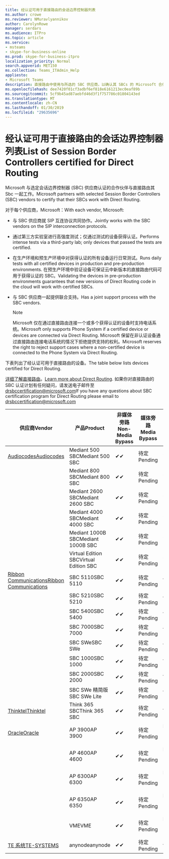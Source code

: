 ```yaml
---
title: 经认证可用于直接路由的会话边界控制器列表
ms.author: crowe
ms.reviewer: NMuravlyannikov
author: CarolynRowe
manager: serdars
ms.audience: ITPro
ms.topic: article
ms.service:
- msteams
- skype-for-business-online
ms.prod: skype-for-business-itpro
localization_priority: Normal
search.appverid: MET150
ms.collection: Teams_ITAdmin_Help
appliesto:
- Microsoft Teams
description: 直接路由中使用与所选的 SBC 供应商，以确认其 SBCs 的 Microsoft 合作伙伴。
ms.openlocfilehash: dee7420f01cf3adbf6ef818e6161213ec0eaf89b
ms.sourcegitcommit: 5cf9b45ad87aebfd46d3f1f757786c01804143ed
ms.translationtype: MT
ms.contentlocale: zh-CN
ms.lasthandoff: 01/30/2019
ms.locfileid: "29635696"
---
```

# <a name="list-of-session-border-controllers-certified-for-direct-routing"></a><span data-ttu-id="b5745-103">经认证可用于直接路由的会话边界控制器列表</span><span class="sxs-lookup"><span data-stu-id="b5745-103">List of Session Border Controllers certified for Direct Routing</span></span>

<span data-ttu-id="b5745-104">Microsoft 与选定会话边界控制器 (SBC) 供应商认证的合作伙伴与直接路由其 Sbc 一起工作。</span><span class="sxs-lookup"><span data-stu-id="b5745-104">Microsoft partners with selected Session Border Controllers (SBC) vendors to certify that their SBCs work with Direct Routing.</span></span> 

<span data-ttu-id="b5745-105">对于每个供应商，Microsoft：</span><span class="sxs-lookup"><span data-stu-id="b5745-105">With each vendor, Microsoft:</span></span> 

- <span data-ttu-id="b5745-106">与 SBC 供应商就 SIP 互连协议共同协作。</span><span class="sxs-lookup"><span data-stu-id="b5745-106">Jointly works with the SBC vendors on the SIP interconnection protocols.</span></span>
- <span data-ttu-id="b5745-107">通过第三方实验室进行高强度测试；仅通过测试的设备获得认证。</span><span class="sxs-lookup"><span data-stu-id="b5745-107">Performs intense tests via a third-party lab; only devices that passed the tests are certified.</span></span> 
- <span data-ttu-id="b5745-108">在生产环境和预生产环境中对获得认证的所有设备运行日常测试。</span><span class="sxs-lookup"><span data-stu-id="b5745-108">Runs daily tests with all certified devices in production and pre-production environments.</span></span> <span data-ttu-id="b5745-109">在预生产环境中验证设备可保证云中新版本的直接路由代码可用于获得认证的 SBC。</span><span class="sxs-lookup"><span data-stu-id="b5745-109">Validating the devices in pre-production environments guarantees that new versions of Direct Routing code in the cloud will work with certified SBCs.</span></span> 
- <span data-ttu-id="b5745-110">与 SBC 供应商一起提供联合支持。</span><span class="sxs-lookup"><span data-stu-id="b5745-110">Has a joint support process with the SBC vendors.</span></span>


  > [!NOTE]
  > <span data-ttu-id="b5745-111">Microsoft 仅在通过直接路由连接一个或多个获得认证的设备时支持电话系统。</span><span class="sxs-lookup"><span data-stu-id="b5745-111">Microsoft only supports Phone System if a certified device or devices are connected via Direct Routing.</span></span> <span data-ttu-id="b5745-112">Microsoft 保留在非认证设备通过直接路由连接电话系统的情况下拒绝提供支持的权利。</span><span class="sxs-lookup"><span data-stu-id="b5745-112">Microsoft reserves the right to reject support cases where a non-certified device is connected to the Phone System via Direct Routing.</span></span> 

<span data-ttu-id="b5745-113">下表列出了经认证可用于直接路由的设备。</span><span class="sxs-lookup"><span data-stu-id="b5745-113">The table below lists devices certified for Direct Routing.</span></span> 

<span data-ttu-id="b5745-114">[详细了解直接路由](https://aka.ms/dr)。</span><span class="sxs-lookup"><span data-stu-id="b5745-114">[Learn more about Direct Routing](https://aka.ms/dr).</span></span> <span data-ttu-id="b5745-115">如果你对直接路由的 SBC 认证计划有任何疑问，请发送电子邮件至 drsbccertification@microsoft.com</span><span class="sxs-lookup"><span data-stu-id="b5745-115">If you have any questions about SBC certification program for Direct Routing please email to drsbccertification@microsoft.com</span></span>


|                                                       <span data-ttu-id="b5745-116">供应商</span><span class="sxs-lookup"><span data-stu-id="b5745-116">Vendor</span></span>                                                        |       <span data-ttu-id="b5745-117">产品</span><span class="sxs-lookup"><span data-stu-id="b5745-117">Product</span></span>       | <span data-ttu-id="b5745-118">非媒体旁路</span><span class="sxs-lookup"><span data-stu-id="b5745-118">Non-Media Bypass</span></span> | <span data-ttu-id="b5745-119">媒体旁路</span><span class="sxs-lookup"><span data-stu-id="b5745-119">Media Bypass</span></span> | <span data-ttu-id="b5745-120">软件版本</span><span class="sxs-lookup"><span data-stu-id="b5745-120">Software Version</span></span> |
|---------------------------------------------------------------------------------------------------------------------|---------------------|------------------|--------------|------------------|
| [<span data-ttu-id="b5745-121">Audiocodes</span><span class="sxs-lookup"><span data-stu-id="b5745-121">Audiocodes</span></span>](https://www.audiocodes.com/solutions-products/products/products-for-microsoft-365/direct-routing-for-microsoft-teams) |   <span data-ttu-id="b5745-122">Mediant 500 SBC</span><span class="sxs-lookup"><span data-stu-id="b5745-122">Mediant 500 SBC</span></span>   |     <span data-ttu-id="b5745-123">&#10004;</span><span class="sxs-lookup"><span data-stu-id="b5745-123">&#10004;</span></span>     |   <span data-ttu-id="b5745-124">待定</span><span class="sxs-lookup"><span data-stu-id="b5745-124">Pending</span></span>    |  <span data-ttu-id="b5745-125">7.20A.200.055</span><span class="sxs-lookup"><span data-stu-id="b5745-125">7.20A.200.055</span></span>   |
|                                                                                                                     |   <span data-ttu-id="b5745-126">Mediant 800 SBC</span><span class="sxs-lookup"><span data-stu-id="b5745-126">Mediant 800 SBC</span></span>   |     <span data-ttu-id="b5745-127">&#10004;</span><span class="sxs-lookup"><span data-stu-id="b5745-127">&#10004;</span></span>     |   <span data-ttu-id="b5745-128">待定</span><span class="sxs-lookup"><span data-stu-id="b5745-128">Pending</span></span>    |  <span data-ttu-id="b5745-129">7.20A.200.055</span><span class="sxs-lookup"><span data-stu-id="b5745-129">7.20A.200.055</span></span>   |
|                                                                                                                     |  <span data-ttu-id="b5745-130">Mediant 2600 SBC</span><span class="sxs-lookup"><span data-stu-id="b5745-130">Mediant 2600 SBC</span></span>   |     <span data-ttu-id="b5745-131">&#10004;</span><span class="sxs-lookup"><span data-stu-id="b5745-131">&#10004;</span></span>     |   <span data-ttu-id="b5745-132">待定</span><span class="sxs-lookup"><span data-stu-id="b5745-132">Pending</span></span>    |  <span data-ttu-id="b5745-133">7.20A.200.055</span><span class="sxs-lookup"><span data-stu-id="b5745-133">7.20A.200.055</span></span>   |
|                                                                                                                     |  <span data-ttu-id="b5745-134">Mediant 4000 SBC</span><span class="sxs-lookup"><span data-stu-id="b5745-134">Mediant 4000 SBC</span></span>   |     <span data-ttu-id="b5745-135">&#10004;</span><span class="sxs-lookup"><span data-stu-id="b5745-135">&#10004;</span></span>     |   <span data-ttu-id="b5745-136">待定</span><span class="sxs-lookup"><span data-stu-id="b5745-136">Pending</span></span>    |  <span data-ttu-id="b5745-137">7.20A.200.055</span><span class="sxs-lookup"><span data-stu-id="b5745-137">7.20A.200.055</span></span>   |
|                                                                                                                     | <span data-ttu-id="b5745-138">Mediant 1000B SBC</span><span class="sxs-lookup"><span data-stu-id="b5745-138">Mediant 1000B  SBC</span></span>  |     <span data-ttu-id="b5745-139">&#10004;</span><span class="sxs-lookup"><span data-stu-id="b5745-139">&#10004;</span></span>     |   <span data-ttu-id="b5745-140">待定</span><span class="sxs-lookup"><span data-stu-id="b5745-140">Pending</span></span>    |  <span data-ttu-id="b5745-141">7.20A.200.055</span><span class="sxs-lookup"><span data-stu-id="b5745-141">7.20A.200.055</span></span>   |
|                                                                                                                     | <span data-ttu-id="b5745-142">Virtual Edition SBC</span><span class="sxs-lookup"><span data-stu-id="b5745-142">Virtual Edition SBC</span></span> |     <span data-ttu-id="b5745-143">&#10004;</span><span class="sxs-lookup"><span data-stu-id="b5745-143">&#10004;</span></span>     |   <span data-ttu-id="b5745-144">待定</span><span class="sxs-lookup"><span data-stu-id="b5745-144">Pending</span></span>    |  <span data-ttu-id="b5745-145">7.20A.200.055</span><span class="sxs-lookup"><span data-stu-id="b5745-145">7.20A.200.055</span></span>   |
|  [<span data-ttu-id="b5745-146">Ribbon Communications</span><span class="sxs-lookup"><span data-stu-id="b5745-146">Ribbon Communications</span></span>](https://ribboncommunications.com/solutions/enterprise-solutions/microsoft-skype-business)  |      <span data-ttu-id="b5745-147">SBC 5110</span><span class="sxs-lookup"><span data-stu-id="b5745-147">SBC 5110</span></span>       |     <span data-ttu-id="b5745-148">&#10004;</span><span class="sxs-lookup"><span data-stu-id="b5745-148">&#10004;</span></span>     |   <span data-ttu-id="b5745-149">待定</span><span class="sxs-lookup"><span data-stu-id="b5745-149">Pending</span></span>    |       <span data-ttu-id="b5745-150">V6.2</span><span class="sxs-lookup"><span data-stu-id="b5745-150">V6.2</span></span>       |
|                                                                                                                     |      <span data-ttu-id="b5745-151">SBC 5210</span><span class="sxs-lookup"><span data-stu-id="b5745-151">SBC 5210</span></span>       |     <span data-ttu-id="b5745-152">&#10004;</span><span class="sxs-lookup"><span data-stu-id="b5745-152">&#10004;</span></span>     |   <span data-ttu-id="b5745-153">待定</span><span class="sxs-lookup"><span data-stu-id="b5745-153">Pending</span></span>    |       <span data-ttu-id="b5745-154">V6.2</span><span class="sxs-lookup"><span data-stu-id="b5745-154">V6.2</span></span>       |
|                                                                                                                     |      <span data-ttu-id="b5745-155">SBC 5400</span><span class="sxs-lookup"><span data-stu-id="b5745-155">SBC 5400</span></span>       |     <span data-ttu-id="b5745-156">&#10004;</span><span class="sxs-lookup"><span data-stu-id="b5745-156">&#10004;</span></span>     |   <span data-ttu-id="b5745-157">待定</span><span class="sxs-lookup"><span data-stu-id="b5745-157">Pending</span></span>    |       <span data-ttu-id="b5745-158">V6.2</span><span class="sxs-lookup"><span data-stu-id="b5745-158">V6.2</span></span>       |
|                                                                                                                     |      <span data-ttu-id="b5745-159">SBC 7000</span><span class="sxs-lookup"><span data-stu-id="b5745-159">SBC 7000</span></span>       |     <span data-ttu-id="b5745-160">&#10004;</span><span class="sxs-lookup"><span data-stu-id="b5745-160">&#10004;</span></span>     |   <span data-ttu-id="b5745-161">待定</span><span class="sxs-lookup"><span data-stu-id="b5745-161">Pending</span></span>    |       <span data-ttu-id="b5745-162">V6.2</span><span class="sxs-lookup"><span data-stu-id="b5745-162">V6.2</span></span>       |
|                                                                                                                     |       <span data-ttu-id="b5745-163">SBC SWe</span><span class="sxs-lookup"><span data-stu-id="b5745-163">SBC SWe</span></span>       |     <span data-ttu-id="b5745-164">&#10004;</span><span class="sxs-lookup"><span data-stu-id="b5745-164">&#10004;</span></span>     |   <span data-ttu-id="b5745-165">待定</span><span class="sxs-lookup"><span data-stu-id="b5745-165">Pending</span></span>    |       <span data-ttu-id="b5745-166">V6.2</span><span class="sxs-lookup"><span data-stu-id="b5745-166">V6.2</span></span>       |
|                                                                                                                     |      <span data-ttu-id="b5745-167">SBC 1000</span><span class="sxs-lookup"><span data-stu-id="b5745-167">SBC 1000</span></span>       |     <span data-ttu-id="b5745-168">&#10004;</span><span class="sxs-lookup"><span data-stu-id="b5745-168">&#10004;</span></span>     |   <span data-ttu-id="b5745-169">待定</span><span class="sxs-lookup"><span data-stu-id="b5745-169">Pending</span></span>    |      <span data-ttu-id="b5745-170">V7.0.2</span><span class="sxs-lookup"><span data-stu-id="b5745-170">V7.0.2</span></span>      |
|                                                                                                                     |      <span data-ttu-id="b5745-171">SBC 2000</span><span class="sxs-lookup"><span data-stu-id="b5745-171">SBC 2000</span></span>       |     <span data-ttu-id="b5745-172">&#10004;</span><span class="sxs-lookup"><span data-stu-id="b5745-172">&#10004;</span></span>     |   <span data-ttu-id="b5745-173">待定</span><span class="sxs-lookup"><span data-stu-id="b5745-173">Pending</span></span>    |      <span data-ttu-id="b5745-174">V7.0.2</span><span class="sxs-lookup"><span data-stu-id="b5745-174">V7.0.2</span></span>      |
|                                                                                                                     |    <span data-ttu-id="b5745-175">SBC SWe 精简版</span><span class="sxs-lookup"><span data-stu-id="b5745-175">SBC SWe Lite</span></span>     |     <span data-ttu-id="b5745-176">&#10004;</span><span class="sxs-lookup"><span data-stu-id="b5745-176">&#10004;</span></span>     |   <span data-ttu-id="b5745-177">待定</span><span class="sxs-lookup"><span data-stu-id="b5745-177">Pending</span></span>    |      <span data-ttu-id="b5745-178">V7.0.4</span><span class="sxs-lookup"><span data-stu-id="b5745-178">V7.0.4</span></span>      |
|                     [<span data-ttu-id="b5745-179">Thinktel</span><span class="sxs-lookup"><span data-stu-id="b5745-179">Thinktel</span></span>](https://www.thinktel.ca/services/think-365/think-365-overview/)                      |    <span data-ttu-id="b5745-180">Think 365 SBC</span><span class="sxs-lookup"><span data-stu-id="b5745-180">Think 365 SBC</span></span>    |     <span data-ttu-id="b5745-181">&#10004;</span><span class="sxs-lookup"><span data-stu-id="b5745-181">&#10004;</span></span>     |   <span data-ttu-id="b5745-182">待定</span><span class="sxs-lookup"><span data-stu-id="b5745-182">Pending</span></span>    |       <span data-ttu-id="b5745-183">V1.4</span><span class="sxs-lookup"><span data-stu-id="b5745-183">V1.4</span></span>       |
|                     [<span data-ttu-id="b5745-184">Oracle</span><span class="sxs-lookup"><span data-stu-id="b5745-184">Oracle</span></span>](https://www.oracle.com/industries/communications/enterprise-session-border-controller/microsoft.html)                      |    <span data-ttu-id="b5745-185">AP 3900</span><span class="sxs-lookup"><span data-stu-id="b5745-185">AP 3900</span></span>       |    <span data-ttu-id="b5745-186">&#10004;</span><span class="sxs-lookup"><span data-stu-id="b5745-186">&#10004;</span></span>     |   <span data-ttu-id="b5745-187">待定</span><span class="sxs-lookup"><span data-stu-id="b5745-187">Pending</span></span>  |   <span data-ttu-id="b5745-188">ECZ8.1.0 MR 1 GA （构建 145）</span><span class="sxs-lookup"><span data-stu-id="b5745-188">ECZ8.1.0 MR-1 GA (Build 145)</span></span>  |
|                                                                                                                     |      <span data-ttu-id="b5745-189">AP 4600</span><span class="sxs-lookup"><span data-stu-id="b5745-189">AP 4600</span></span>         |    <span data-ttu-id="b5745-190">&#10004;</span><span class="sxs-lookup"><span data-stu-id="b5745-190">&#10004;</span></span>   |   <span data-ttu-id="b5745-191">待定</span><span class="sxs-lookup"><span data-stu-id="b5745-191">Pending</span></span>    |     <span data-ttu-id="b5745-192">ECZ8.1.0 MR 1 GA （构建 145）</span><span class="sxs-lookup"><span data-stu-id="b5745-192">ECZ8.1.0 MR-1 GA (Build 145)</span></span>  |
|                                                                                                                    |      <span data-ttu-id="b5745-193">AP 6300</span><span class="sxs-lookup"><span data-stu-id="b5745-193">AP 6300</span></span>         |    <span data-ttu-id="b5745-194">&#10004;</span><span class="sxs-lookup"><span data-stu-id="b5745-194">&#10004;</span></span>   |   <span data-ttu-id="b5745-195">待定</span><span class="sxs-lookup"><span data-stu-id="b5745-195">Pending</span></span>    |     <span data-ttu-id="b5745-196">ECZ8.1.0 MR 1 GA （构建 145）</span><span class="sxs-lookup"><span data-stu-id="b5745-196">ECZ8.1.0 MR-1 GA (Build 145)</span></span>  |
|                                                                                                                   |      <span data-ttu-id="b5745-197">AP 6350</span><span class="sxs-lookup"><span data-stu-id="b5745-197">AP 6350</span></span>           |    <span data-ttu-id="b5745-198">&#10004;</span><span class="sxs-lookup"><span data-stu-id="b5745-198">&#10004;</span></span>   |   <span data-ttu-id="b5745-199">待定</span><span class="sxs-lookup"><span data-stu-id="b5745-199">Pending</span></span>    |     <span data-ttu-id="b5745-200">ECZ8.1.0 MR 1 GA （构建 145）</span><span class="sxs-lookup"><span data-stu-id="b5745-200">ECZ8.1.0 MR-1 GA (Build 145)</span></span>  |                                             
|                                                                                                                    |      <span data-ttu-id="b5745-201">VME</span><span class="sxs-lookup"><span data-stu-id="b5745-201">VME</span></span>           |    <span data-ttu-id="b5745-202">&#10004;</span><span class="sxs-lookup"><span data-stu-id="b5745-202">&#10004;</span></span>    |   <span data-ttu-id="b5745-203">待定</span><span class="sxs-lookup"><span data-stu-id="b5745-203">Pending</span></span>    |     <span data-ttu-id="b5745-204">ECZ8.1.0 MR 1 GA （构建 145）</span><span class="sxs-lookup"><span data-stu-id="b5745-204">ECZ8.1.0 MR-1 GA (Build 145)</span></span>   |
|                     [<span data-ttu-id="b5745-205">TE 系统</span><span class="sxs-lookup"><span data-stu-id="b5745-205">TE-SYSTEMS</span></span>](https://www.anynode.de/anynode-and-microsoft-teams/)                               |     <span data-ttu-id="b5745-206">anynode</span><span class="sxs-lookup"><span data-stu-id="b5745-206">anynode</span></span>         |     <span data-ttu-id="b5745-207">&#10004;</span><span class="sxs-lookup"><span data-stu-id="b5745-207">&#10004;</span></span>   |   <span data-ttu-id="b5745-208">待定</span><span class="sxs-lookup"><span data-stu-id="b5745-208">Pending</span></span>    |      <span data-ttu-id="b5745-209">v3.16.2</span><span class="sxs-lookup"><span data-stu-id="b5745-209">v3.16.2</span></span>      |
